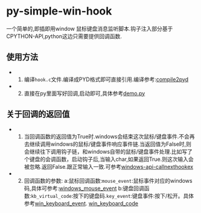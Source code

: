 # py-simple-win-hook
一个简单的,即插即用window 鼠标键盘消息监听脚本.钩子注入部分基于CPYTHON-API,python这边只需要提供回调函数.


## 使用方法

- 1. 编译`hook.c`文件.编译成PYD格式即可直接引用.编译参考:[compile2pyd](https://docs.python.org/3/extending/building.html)
- 2. 直接在py里面写好回调,启动即可,具体参考[demo.py](demo.py)

## 关于回调的返回值
- 1. 当回调函数的返回值为True时.windows会结束这次鼠标/键盘事件.不会再去继续调用windows的鼠标/键盘事件响应事件链.当返回值为False时,则会继续往下调用钩子链，和windows自带的鼠标/键盘事件处理.比如写了个键盘的会调函数，启动钩子后,当输入char,如果返回True.则这次输入会被忽略.返回False.跟正常输入一致.可参考[windows-api-callnexthookex](https://learn.microsoft.com/en-us/windows/win32/api/winuser/nf-winuser-callnexthookex)
- 2. 回调函数的参数:
    a:鼠标回调函数:`mouse_event`:鼠标事件对应的windows码,具体可参考:[windows_mouse_event](https://learn.microsoft.com/en-us/windows/win32/api/winuser/nf-winuser-mouse_event)
    b:键盘回调函数:`kb_virtual_code`:按下的键盘码.`key_event`:键盘事件:按下/松开。具体参考[win_keyboard_event](https://learn.microsoft.com/en-us/windows/apps/design/input/keyboard-events). [win_keyboard_code](https://learn.microsoft.com/en-us/windows/win32/inputdev/virtual-key-codes)
